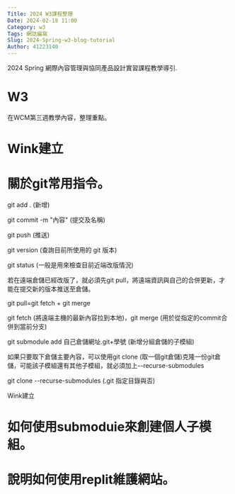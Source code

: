 ```yaml
---
Title: 2024 W3課程整理
Date: 2024-02-18 11:00
Category: w3
Tags: 網誌編寫
Slug: 2024-Spring-w3-blog-tutorial
Author: 41223140
---
```


2024 Spring 網際內容管理與協同產品設計實習課程教學導引.

<!-- PELICAN_END_SUMMARY -->

# W3
在WCM第三週教學內容，整理重點。

# Wink建立
# 關於git常用指令。
git add . (新增)

git commit -m "內容" (提交及名稱)

git push (推送)

git version (查詢目前所使用的 git 版本)

git status (一般是用來檢查目前近端改版情況)

若在遠端倉儲已經改版了，就必須先git pull，將遠端資訊與自己的合併更新，才能在提交新的版本推送至倉儲。

git pull=git fetch + git merge

git fetch (將遠端主機的最新內容拉到本地)，git merge (用於從指定的commit合併到當前分支)

git submodule add 自己倉儲網址.git+學號 (新增分組倉儲的子模組)

如果只要取下倉儲主要內容，可以使用git clone (取一個git倉儲)克隆一份git倉儲，可能該子模組還有其他子模組，就必須加上--recurse-submodules

git clone --recurse-submodules (.git 指定目錄與否)

Wink建立

# 如何使用submoduie來創建個人子模組。

# 說明如何使用replit維護網站。